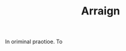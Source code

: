 ---
title: Arraign
permalink: "/definitions/arraign.html"
body: In oriminal praotioe. To
published_at: '2018-07-07'
layout: post
---